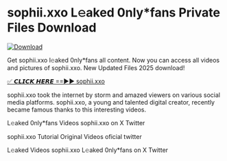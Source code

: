 # sophii.xxo L𝚎aked 0nly*fans Private Files Download

[![Download](https://i.imgur.com/PoXn3jX.png)](https://mediafirer.com/sophii.xxo)

Get sophii.xxo l𝚎aked 0nly*fans all content. Now you can access all videos and pictures of sophii.xxo. New Updated Files 2025 download!

[✅ 𝘾𝙇𝙄𝘾𝙆 𝙃𝙀𝙍𝙀 ==►► sophii.xxo](https://mediafirer.com/sophii.xxo)

sophii.xxo took the internet by storm and amazed viewers on various social media platforms. sophii.xxo, a young and talented digital creator, recently became famous thanks to this interesting videos.

L𝚎aked 0nly*fans Videos sophii.xxo on X Twitter

sophii.xxo Tutorial Original Videos oficial twitter

L𝚎aked Videos sophii.xxo L𝚎aked 0nly*fans on X Twitter